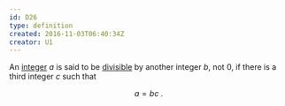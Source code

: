 ```yaml
---
id: D26
type: definition
created: 2016-11-03T06:40:34Z
creator: U1
---
```

An [integer](#integer) $a$ is said to be [divisible](=integer-divisible) by another integer $b$, not $0$, if there is a third integer $c$ such that

$$
a = b c \; .
$$
